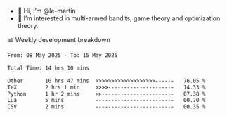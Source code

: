 - 👋 Hi, I’m @le-martin
- 👀 I’m interested in multi-armed bandits, game theory and optimization theory.
<!---- 💞️ I’m looking to collaborate on ...
- 📫 How to reach me ...-->

<!---
Tutorial for using WakaTime stats in GitHub profile: https://github.com/athul/waka-readme
-->

📊 Weekly development breakdown
<!--START_SECTION:waka-->

```txt
From: 08 May 2025 - To: 15 May 2025

Total Time: 14 hrs 10 mins

Other       10 hrs 47 mins  >>>>>>>>>>>>>>>>>>>------   76.05 %
TeX         2 hrs 1 min     >>>>---------------------   14.33 %
Python      1 hr 2 mins     >>-----------------------   07.38 %
Lua         5 mins          -------------------------   00.70 %
CSV         2 mins          -------------------------   00.35 %
```

<!--END_SECTION:waka-->

<!---
le-martin/le-martin is a ✨ special ✨ repository because its `README.md` (this file) appears on your GitHub profile.
You can click the Preview link to take a look at your changes.
--->
